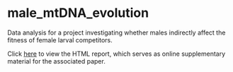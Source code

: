 # male_mtDNA_evolution
Data analysis for a project investigating whether males indirectly affect the fitness of female larval competitors. 

Click [here]() to view the HTML report, which serves as online supplementary material for the associated paper.


